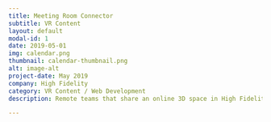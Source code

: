 ```yaml
---
title: Meeting Room Connector
subtitle: VR Content 
layout: default
modal-id: 1
date: 2019-05-01
img: calendar.png
thumbnail: calendar-thumbnail.png
alt: image-alt
project-date: May 2019
company: High Fidelity
category: VR Content / Web Development
description: Remote teams that share an online 3D space in High Fidelity need to be able to reserve rooms in their virtual space and see if a room is available, reserved, or otherwise occupied.  This application queries your company's Google Calendar for meeting rooms and appointments which are then displayed on posters in your virtual work environment that show the schedule for each room and who is currently using the room.  Setup is performed by your company's G Suite administrator or office manager though a simple app in High Fidelity.

---
```


